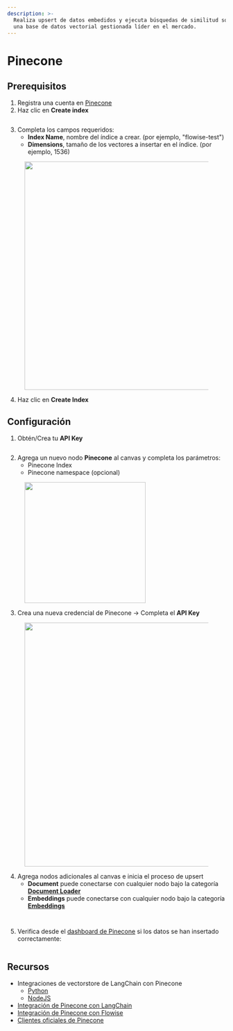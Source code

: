 ```yaml
---
description: >-
  Realiza upsert de datos embedidos y ejecuta búsquedas de similitud sobre consultas usando Pinecone,
  una base de datos vectorial gestionada líder en el mercado.
---
```


# Pinecone

## Prerequisitos

1. Registra una cuenta en [Pinecone](https://app.pinecone.io/)
2. Haz clic en **Create index**

<figure><img src="../../../.gitbook/assets/pinecone_1.png" alt=""><figcaption></figcaption></figure>

3. Completa los campos requeridos:
   - **Index Name**, nombre del índice a crear. (por ejemplo, "flowise-test")
   - **Dimensions**, tamaño de los vectores a insertar en el índice. (por ejemplo, 1536)

<figure><img src="../../../.gitbook/assets/pinecone_2.png" alt="" width="527"><figcaption></figcaption></figure>

4. Haz clic en **Create Index**

## Configuración

1. Obtén/Crea tu **API Key**

<figure><img src="../../../.gitbook/assets/pinecone_3.png" alt=""><figcaption></figcaption></figure>

2. Agrega un nuevo nodo **Pinecone** al canvas y completa los parámetros:
   - Pinecone Index
   - Pinecone namespace (opcional)

<figure><img src="../../../.gitbook/assets/pinecone_4.png" alt="" width="279"><figcaption></figcaption></figure>

3. Crea una nueva credencial de Pinecone -> Completa el **API Key**

<figure><img src="../../../.gitbook/assets/pinecone_5.png" alt="" width="563"><figcaption></figcaption></figure>

4. Agrega nodos adicionales al canvas e inicia el proceso de upsert
   - **Document** puede conectarse con cualquier nodo bajo la categoría [**Document Loader**](../document-loaders/)
   - **Embeddings** puede conectarse con cualquier nodo bajo la categoría [**Embeddings**](../embeddings/)

<figure><img src="../../../.gitbook/assets/pinecone_6.png" alt=""><figcaption></figcaption></figure>

<figure><img src="../../../.gitbook/assets/pinecone_7.png" alt=""><figcaption></figcaption></figure>

5. Verifica desde el [dashboard de Pinecone](https://app.pinecone.io) si los datos se han insertado correctamente:

<figure><img src="../../../.gitbook/assets/pinecone_8.png" alt=""><figcaption></figcaption></figure>

## Recursos

- Integraciones de vectorstore de LangChain con Pinecone
  - [Python](https://python.langchain.com/v0.2/docs/integrations/providers/pinecone/)
  - [NodeJS](https://js.langchain.com/v0.2/docs/integrations/vectorstores/pinecone)
- [Integración de Pinecone con LangChain](https://docs.pinecone.io/integrations/langchain)
- [Integración de Pinecone con Flowise](https://docs.pinecone.io/integrations/flowise)
- [Clientes oficiales de Pinecone](https://docs.pinecone.io/reference/pinecone-clients)

